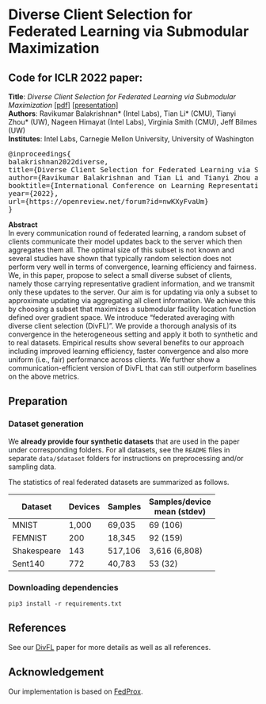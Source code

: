 # Diverse Client Selection for Federated Learning via Submodular Maximization

## Code for ICLR 2022 paper:

<b>Title</b>: <i>Diverse Client Selection for Federated Learning via Submodular Maximization</i> <a href="https://openreview.net/pdf?id=nwKXyFvaUm">[pdf]</a> <a href="https://iclr.cc/virtual/2022/poster/7047">[presentation]</a>\
<b>Authors</b>: Ravikumar Balakrishnan* (Intel Labs), Tian Li* (CMU), Tianyi Zhou* (UW), Nageen Himayat (Intel Labs), Virginia Smith (CMU), Jeff Bilmes (UW)\
<b>Institutes</b>: Intel Labs, Carnegie Mellon University, University of Washington

<pre>
@inproceedings{
balakrishnan2022diverse,
title={Diverse Client Selection for Federated Learning via Submodular Maximization},
author={Ravikumar Balakrishnan and Tian Li and Tianyi Zhou and Nageen Himayat and Virginia Smith and Jeff Bilmes},
booktitle={International Conference on Learning Representations},
year={2022},
url={https://openreview.net/forum?id=nwKXyFvaUm}
}</pre>


<b>Abstract</b>\
In every communication round of federated learning, a random subset of clients communicate their model updates back to the server which then aggregates them all. The optimal size of this subset is not known and several studies have shown that typically random selection does not perform very well in terms of convergence, learning efficiency and fairness. We, in this paper, propose to select a small diverse subset of clients, namely those carrying representative gradient information, and we transmit only these updates to the server. Our aim is for updating via only a subset to approximate updating via aggregating all client information. We achieve this by choosing a subset that maximizes a submodular facility location function defined over gradient space. We introduce “federated averaging with diverse client selection (DivFL)”. We provide a thorough analysis of its convergence in the heterogeneous setting and apply it both to synthetic and to real datasets. Empirical results show several benefits to our approach including improved learning efficiency, faster convergence and also more uniform (i.e., fair) performance across clients. We further show a communication-efficient version of DivFL that can still outperform baselines on the above metrics.

## Preparation

### Dataset generation

We **already provide four synthetic datasets** that are used in the paper under corresponding folders. For all datasets, see the `README` files in separate `data/$dataset` folders for instructions on preprocessing and/or sampling data.

The statistics of real federated datasets are summarized as follows.

<center>

| Dataset       | Devices         | Samples|Samples/device <br> mean (stdev) |
| ------------- |-------------| -----| ---|
| MNIST      | 1,000 | 69,035 | 69 (106)| 
| FEMNIST     | 200      |   18,345 | 92 (159)|
| Shakespeare | 143    |    517,106 | 3,616 (6,808)|
| Sent140| 772      |    40,783 | 53 (32)|

</center>

### Downloading dependencies

```
pip3 install -r requirements.txt  
```

## References
See our [DivFL](https://openreview.net/pdf?id=nwKXyFvaUm) paper for more details as well as all references.

## Acknowledgement
Our implementation is based on [FedProx](https://github.com/litian96/FedProx).
